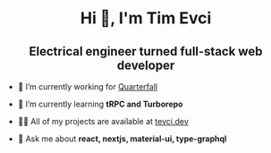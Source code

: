 <h1 align="center">Hi 👋, I'm Tim Evci</h1>
<h2 align="center">Electrical engineer turned full-stack web developer</h2>



- 🔭 I’m currently working for [Quarterfall](https://quarterfall.com)

- 🌱 I’m currently learning **tRPC and Turborepo**

- 👨‍💻 All of my projects are available at [tevci.dev](https://tevci.dev)

- 💬 Ask me about **react, nextjs, material-ui, type-graphql**
